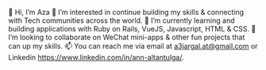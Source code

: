 👋 Hi, I’m Aza
👀 I’m interested in continue building my skills & connecting with Tech communities across the world.
🌱 I’m currently learning and building applications with Ruby on Rails, VueJS, Javascript, HTML & CSS.
💞️ I’m looking to collaborate on WeChat mini-apps & other fun projects that can up my skills. 
📫 You can reach me via email at a3jargal.at@gmail.com or Linkedin https://www.linkedin.com/in/ann-altantulga/. 

<!---
Aza8P/Aza8P is a ✨ special ✨ repository because its `README.md` (this file) appears on your GitHub profile.
You can click the Preview link to take a look at your changes.
--->
